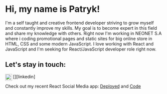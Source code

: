 # Hi, my name is Patryk!

I'm a self taught and creative frontend developer striving to grow myself and constantly improve my skills. My goal is to become expert in this field and share my knowledge with others. Right now I'm working in NEONET S.A where i coding promotional pages and static sites for big online store in HTML, CSS and some modern JavaScript. I love working with React and JavaScript and I'm seeking for React/JavaScript developer role right now.

## Let's stay in touch:

[<img align="left" alt="Patryk Kilian | LinkedIn" width="22px" src="https://cdn.jsdelivr.net/npm/simple-icons@v3/icons/linkedin.svg" />][linkedin]


Check out my recent React Social Media app: [Deployed](https://social-media-pkilian.netlify.app/) and [Code](https://github.com/patryk-kilian/social-media)

